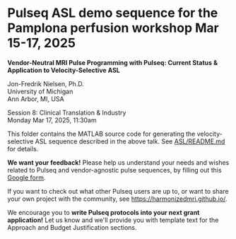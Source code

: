 # Pulseq ASL demo sequence for the Pamplona perfusion workshop Mar 15-17, 2025

**Vendor-Neutral MRI Pulse Programming with Pulseq: Current Status & Application to Velocity-Selective ASL**

Jon-Fredrik Nielsen, Ph.D.  
University of Michigan  
Ann Arbor, MI, USA  

Session 8: Clinical Translation & Industry  
Monday Mar 17, 2025, 11:30am  

This folder contains the MATLAB source code for generating the
velocity-selective ASL sequence described in the above talk.
See [ASL/README.md](ASL/README.md) for details.

**We want your feedback!** Please help us understand your needs and wishes related to Pulseq and
vendor-agnostic pulse sequences, by filling out this
[Google form](https://docs.google.com/forms/d/e/1FAIpQLSexRonymcfAzH5uxK0PteLuJR6zh1W8LXNvZ6rm7955okGG2w/viewform?usp=header).

If you want to check out what other Pulseq users are up to, 
or want to share your own project with the community, see https://harmonizedmri.github.io/.

We encourage you to **write Pulseq protocols into your next grant application!** 
Let us know and we'll provide you with template text for the Approach and Budget Justification sections.


